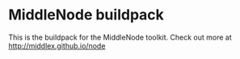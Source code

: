 # MiddleNode buildpack

This is the buildpack for the MiddleNode toolkit.
Check out more at http://middlex.github.io/node
